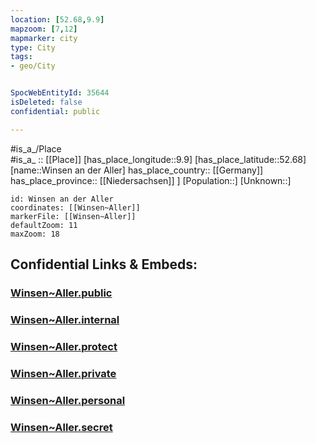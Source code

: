 ```yaml
---
location: [52.68,9.9] 
mapzoom: [7,12] 
mapmarker: city 
type: City
tags:
- geo/City


SpocWebEntityId: 35644
isDeleted: false
confidential: public

---
```

#is_a_/Place  
#is_a_ :: [[Place]] 
[has_place_longitude::9.9] 
[has_place_latitude::52.68] 
[name::Winsen an der Aller] 
has_place_country:: [[Germany]]  
has_place_province:: [[Niedersachsen]] ] 
[Population::] 
[Unknown::] 


```leaflet
id: Winsen an der Aller
coordinates: [[Winsen~Aller]] 
markerFile: [[Winsen~Aller]] 
defaultZoom: 11 
maxZoom: 18
```


## Confidential Links & Embeds: 

### [Winsen~Aller.public](/_public/\Earth\Continent\Europe\Europe~Central\Germany\Germany~West\Niedersachsen\counties~Niedersachsen\Celle\cities~CelleWinsen~Aller.public.md) 

### [Winsen~Aller.internal](/_internal/\Earth\Continent\Europe\Europe~Central\Germany\Germany~West\Niedersachsen\counties~Niedersachsen\Celle\cities~CelleWinsen~Aller.internal.md) 

### [Winsen~Aller.protect](/_protect/\Earth\Continent\Europe\Europe~Central\Germany\Germany~West\Niedersachsen\counties~Niedersachsen\Celle\cities~CelleWinsen~Aller.protect.md) 

### [Winsen~Aller.private](/_private/\Earth\Continent\Europe\Europe~Central\Germany\Germany~West\Niedersachsen\counties~Niedersachsen\Celle\cities~CelleWinsen~Aller.private.md) 

### [Winsen~Aller.personal](/_personal/\Earth\Continent\Europe\Europe~Central\Germany\Germany~West\Niedersachsen\counties~Niedersachsen\Celle\cities~CelleWinsen~Aller.personal.md) 

### [Winsen~Aller.secret](/_secret/\Earth\Continent\Europe\Europe~Central\Germany\Germany~West\Niedersachsen\counties~Niedersachsen\Celle\cities~CelleWinsen~Aller.secret.md)

